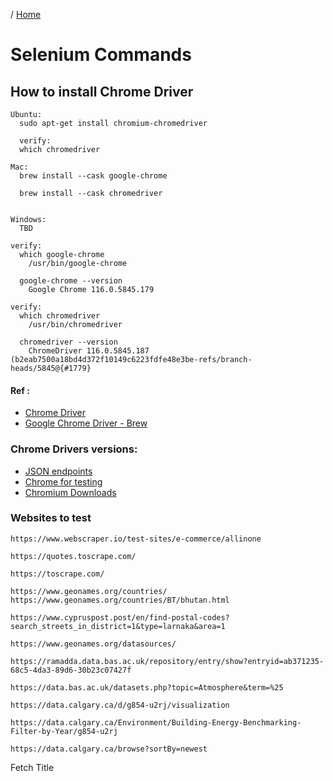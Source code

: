 / [Home](index.md)

# Selenium Commands



## How to install Chrome Driver
```
Ubuntu:
  sudo apt-get install chromium-chromedriver

  verify:
  which chromedriver

Mac:
  brew install --cask google-chrome

  brew install --cask chromedriver


Windows:
  TBD

verify:
  which google-chrome
    /usr/bin/google-chrome

  google-chrome --version
    Google Chrome 116.0.5845.179

verify:
  which chromedriver
    /usr/bin/chromedriver

  chromedriver --version 
    ChromeDriver 116.0.5845.187 (b2eab7500a18bd4d372f10149c6223fdfe48e3be-refs/branch-heads/5845@{#1779}

```

#### Ref :

  * [Chrome Driver](https://askubuntu.com/questions/539498/where-does-chromedriver-install-to)
  * [Google Chrome Driver - Brew](https://formulae.brew.sh/cask/google-chrome)


### Chrome Drivers versions:
* [JSON endpoints](https://googlechromelabs.github.io/chrome-for-testing/known-good-versions-with-downloads.json)
* [Chrome for testing](https://googlechromelabs.github.io/chrome-for-testing/)
* [Chromium Downloads](https://chromedriver.chromium.org/downloads)


### Websites to test
```
https://www.webscraper.io/test-sites/e-commerce/allinone

https://quotes.toscrape.com/

https://toscrape.com/

https://www.geonames.org/countries/
https://www.geonames.org/countries/BT/bhutan.html

https://www.cypruspost.post/en/find-postal-codes?search_streets_in_district=1&type=larnaka&area=1

https://www.geonames.org/datasources/

https://ramadda.data.bas.ac.uk/repository/entry/show?entryid=ab371235-68c5-4da3-89d6-30b23c07427f

https://data.bas.ac.uk/datasets.php?topic=Atmosphere&term=%25

https://data.calgary.ca/d/g854-u2rj/visualization

https://data.calgary.ca/Environment/Building-Energy-Benchmarking-Filter-by-Year/g854-u2rj

https://data.calgary.ca/browse?sortBy=newest

```


Fetch Title
```
```

```

```